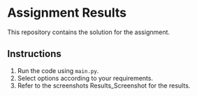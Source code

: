 # Assignment Results

This repository contains the solution for the assignment.

## Instructions

1. Run the code using `main.py`.
2. Select options according to your requirements.
3. Refer to the screenshots Results_Screenshot for the results.
